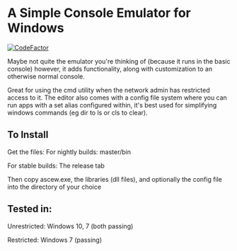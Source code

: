 # A Simple Console Emulator for Windows
[![CodeFactor](https://www.codefactor.io/repository/github/dandreas/ascew/badge)](https://www.codefactor.io/repository/github/dandreas/ascew)

Maybe not quite the emulator you're thinking of (because it runs in the basic console) however, it adds functionality, along with customization to an otherwise normal console.

Great for using the cmd utility when the network admin has restricted access to it. The editor also comes with a config file system where you can run apps with a set alias configured within, it's best used for simplifying windows commands (eg dir to ls or cls to clear).

## To Install

Get the files:
For nightly builds: master/bin

For stable builds: The release tab

Then copy ascew.exe, the libraries (dll files), and optionally the config file into the directory of your choice

## Tested in:
Unrestricted: Windows 10, 7 (both passing)

Restricted: Windows 7 (passing)
